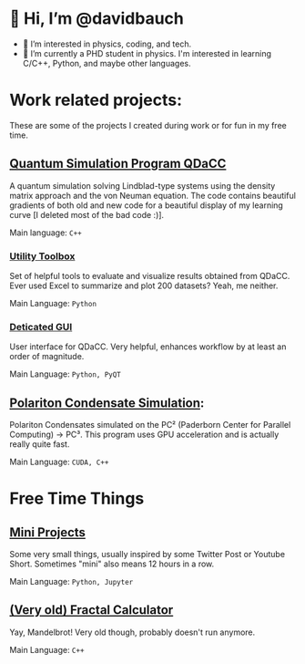 # 👋 Hi, I’m @davidbauch
- 👀 I’m interested in physics, coding, and tech.
- 🌱 I’m currently a PHD student in physics. I'm interested in learning C/C++, Python, and maybe other languages.

# Work related projects:

These are some of the projects I created during work or for fun in my free time.

## [Quantum Simulation Program QDaCC](https://github.com/davidbauch/QDaCC)

A quantum simulation solving Lindblad-type systems using the density matrix approach and the von Neuman equation. The code contains beautiful gradients of both old and new code for a beautiful display of my learning curve [I deleted most of the bad code :)].

Main language: `C++`

### [Utility Toolbox](https://github.com/davidbauch/QDaCC-Tools)

Set of helpful tools to evaluate and visualize results obtained from QDaCC. Ever used Excel to summarize and plot 200 datasets? Yeah, me neither.

Main Language: `Python`
  
### [Deticated GUI](https://github.com/davidbauch/QDaCC-Tools/tree/main/QDLC/gui)

User interface for QDaCC. Very helpful, enhances workflow by at least an order of magnitude.

Main Language: `Python, PyQT`

## [Polariton Condensate Simulation](https://github.com/davidbauch/PC3):

Polariton Condensates simulated on the PC² (Paderborn Center for Parallel Computing) -> PC³. This program uses GPU acceleration and is actually really quite fast.

Main Language: `CUDA, C++`


# Free Time Things

## [Mini Projects](https://github.com/davidbauch/fun-stuff)

Some very small things, usually inspired by some Twitter Post or Youtube Short. Sometimes "mini" also means 12 hours in a row.

Main Language: `Python, Jupyter`


## [(Very old) Fractal Calculator](https://github.com/davidbauch/FractalSolver)

Yay, Mandelbrot! Very old though, probably doesn't run anymore.

Main Language: `C++`
